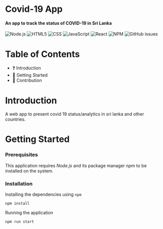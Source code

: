 <h1 align="left">
Covid-19 App
</h1>
<h4 align="left">
An app to track the status of COVID-19 in Sri Lanka 
</h4>

![Node.js](https://img.shields.io/badge/-Node.js-333333?style=flat&logo=node.js)
![HTML5](https://img.shields.io/badge/-HTML5-333333?style=flat&logo=HTML5)
![CSS](https://img.shields.io/badge/-CSS-333333?style=flat&logo=CSS3&logoColor=1572B6)
![JavaScript](https://img.shields.io/badge/-JavaScript-333333?style=flat&logo=javascript)
![React](https://img.shields.io/badge/-React-333333?style=flat&logo=react)
![NPM](https://img.shields.io/v/npm?style=plastic)
![GitHub issues](https://img.shields.io/github/issues/SupunHD96/SLCovidApp)

# Table of Contents

- :question: Introduction
- :rocket: Getting Started
- :clap: Contribution

# Introduction

A web app to present covid 19 status/analytics in sri lanka and other countries.

# Getting Started

### Prerequisites

This application requires _Node.js_ and its package manager _npm_ to be installed on the system.

### Installation

Installing the dependencies using `npm`

```node
npm install
```

Running the application

```node
npm run start
```
